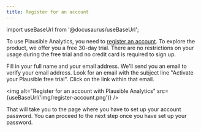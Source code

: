 ```yaml
---
title: Register for an account
---
```


import useBaseUrl from '@docusaurus/useBaseUrl';

To use Plausible Analytics, you need to [register an account](https://plausible.io/register). To explore the product, we offer you a free 30-day trial. There are no restrictions on your usage during the free trial and no credit card is required to sign up.

Fill in your full name and your email address. We'll send you an email to verify your email address. Look for an email with the subject line "Activate your Plausible free trial". Click on the link within that email.

<img alt="Register for an account with Plausible Analytics" src={useBaseUrl('img/register-account.png')} />

That will take you to the page where you have to set up your account password. You can proceed to the next step once you have set up your password.

